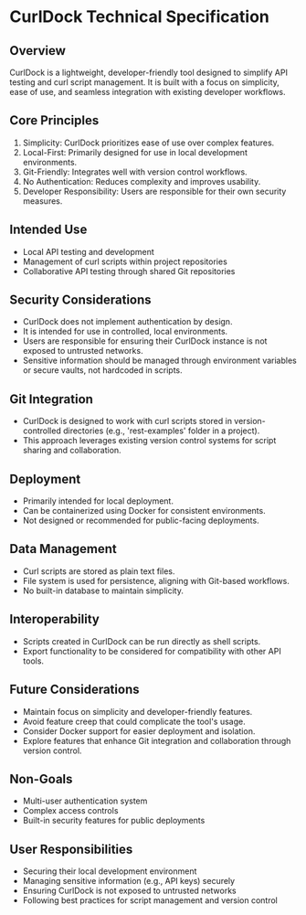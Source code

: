 # CurlDock Technical Specification

## Overview
CurlDock is a lightweight, developer-friendly tool designed to simplify API testing and curl script management. It is built with a focus on simplicity, ease of use, and seamless integration with existing developer workflows.

## Core Principles
1. Simplicity: CurlDock prioritizes ease of use over complex features.
2. Local-First: Primarily designed for use in local development environments.
3. Git-Friendly: Integrates well with version control workflows.
4. No Authentication: Reduces complexity and improves usability.
5. Developer Responsibility: Users are responsible for their own security measures.

## Intended Use
- Local API testing and development
- Management of curl scripts within project repositories
- Collaborative API testing through shared Git repositories

## Security Considerations
- CurlDock does not implement authentication by design.
- It is intended for use in controlled, local environments.
- Users are responsible for ensuring their CurlDock instance is not exposed to untrusted networks.
- Sensitive information should be managed through environment variables or secure vaults, not hardcoded in scripts.

## Git Integration
- CurlDock is designed to work with curl scripts stored in version-controlled directories (e.g., 'rest-examples' folder in a project).
- This approach leverages existing version control systems for script sharing and collaboration.

## Deployment
- Primarily intended for local deployment.
- Can be containerized using Docker for consistent environments.
- Not designed or recommended for public-facing deployments.

## Data Management
- Curl scripts are stored as plain text files.
- File system is used for persistence, aligning with Git-based workflows.
- No built-in database to maintain simplicity.

## Interoperability
- Scripts created in CurlDock can be run directly as shell scripts.
- Export functionality to be considered for compatibility with other API tools.

## Future Considerations
- Maintain focus on simplicity and developer-friendly features.
- Avoid feature creep that could complicate the tool's usage.
- Consider Docker support for easier deployment and isolation.
- Explore features that enhance Git integration and collaboration through version control.

## Non-Goals
- Multi-user authentication system
- Complex access controls
- Built-in security features for public deployments

## User Responsibilities
- Securing their local development environment
- Managing sensitive information (e.g., API keys) securely
- Ensuring CurlDock is not exposed to untrusted networks
- Following best practices for script management and version control

